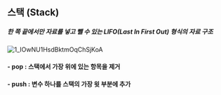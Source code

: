 ## 스택 (Stack)

##### 한 쪽 끝에서만 자료를 넣고 뺄 수 있는 LIFO(Last In First Out) 형식의 자료 구조

![1_IOwNU1HsdBktmOqChSjKoA](https://user-images.githubusercontent.com/62048410/125197635-7b36e180-e299-11eb-8a78-1e94680e886a.jpeg)

#### - pop : 스택에서 가장 위에 있는 항목을 제거
#### - push : 변수 하나를 스택의 가장 윗 부분에 추가

